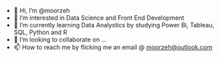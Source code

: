 - 👋 Hi, I’m @moorzeh
- 👀 I’m interested in Data Science and Front End Development
- 🌱 I’m currently learning Data Analystics by studying Power Bi, Tableau, SQL, Python and R
- 💞️ I’m looking to collaborate on ...
- 📫 How to reach me by flicking me an email @ moorzeh@outlook.com

<!---
moorzeh/moorzeh is a ✨ special ✨ repository because its `README.md` (this file) appears on your GitHub profile.
You can click the Preview link to take a look at your changes.
--->
